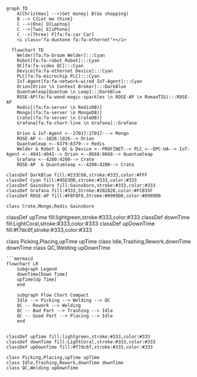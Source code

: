 ```mermaid
graph TD
    A[Christmas] -->|Get money| B(Go shopping)
    B --> C{Let me think}
    C -->|One| D[Laptop]
    C -->|Two| E[iPhone]
    C -->|Three| F[fa:fa-car Car]
	<i class="fa-duotone fa:fa-ethernet"></i>
```

```mermaid
  flowchart TD
    Welder[fa:fa-broom Welder]:::Cyan
    Robot[fa:fa-robot Robot]:::Cyan
    QC[fa:fa-video QC]:::Cyan
    Device[fa:fa-ethernet Device]:::Cyan
    PLC[fa:fa-microchip PLC]:::Cyan
    IoT-Agent[fa:fa-network-wired IoT-Agent]:::Cyan
    Orion[Orion \n Context Broker]:::DarkBlue
    Quantumleap[Quantum \n Leap]:::DarkBlue
    ROSE-AP(fa:fa-wand-magic-sparkles \n ROSE-AP \n RomanTIG):::ROSE-AP
    Redis[(fa:fa-server \n RedisDB)]
    Mongo[(fa:fa-server \n MongoDB)]
    Crate[(fa:fa-server \n CrateDB)]
    Grafana[fa:fa-chart-line \n Grafana]::Grafana

    Orion & IoT-Agent <--27017:27017---> Mongo
    ROSE-AP <--1026:1026--> Orion
    Quantumleap <--6379:6379--> Redis
    Welder & Robot & QC & Device <--PROFINET--> PLC <--OPC-UA--> IoT-Agent <--4041:4041--> Orion <--8668:8668--> Quantumleap
    Grafana <--4200:4200--> Crate
    ROSE-AP  & Quantumleap <--4200:4200--> Crate

classDef DarkBlue fill:#233C68,stroke:#333,color:#FFF
classDef Cyan fill:#45D3DD,stroke:#333,color:#333
classDef Gainsboro fill:Gainsboro,stroke:#333,color:#333
classDef Grafana fill:#333,Stroke:#282828,color:#FCB35F
classDef ROSE-AP fill:#F8F8F8,Stroke:#0999D0,color:#0999D0

class Crate,Mongo,Redis Gainsboro
```

classDef upTime fill:lightgreen,stroke:#333,color:#333
classDef downTime fill:LightCoral,stroke:#333,color:#333
classDef upDownTime fill:#f7dc6f,stroke:#333,color:#333

class Picking,Placing,upTime upTime
class Idle,Trashing,Rework,downTime downTime
class QC,Welding upDownTime
```
```mermaid
flowchart LR
    subgraph Legend
    downTime[Down Time]
    upTime[Up Time]
    end
    
    subgraph Flow Chart Compact
    Idle --> Picking --> Welding --> QC
    QC -- Rework --> Welding
    QC -- Bad Part --> Trashing --> Idle
    QC -- Good Part --> Placing --> Idle
    end


classDef upTime fill:lightgreen,stroke:#333,color:#333
classDef downTime fill:LightCoral,stroke:#333,color:#333
classDef upDownTime fill:#f7dc6f,stroke:#333,color:#333

class Picking,Placing,upTime upTime
class Idle,Trashing,Rework,downTime downTime
class QC,Welding upDownTime
```
